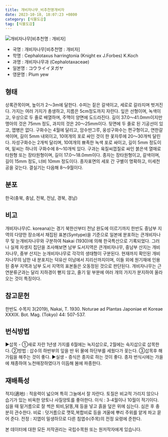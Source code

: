 ```yaml
---
title: 개비자나무_비추천명개비자
date: 2023-10-10, 18:07:23 +0800
category: [식물도감]
tag: [식물도감]
---
```




![개비자나무[비추천명 : 개비자]](http://www.nature.go.kr/fileUpload/plants/basic/Cephalotaxaceae/Cephalotaxus/14910/14910_3_th2.JPG)
- 국명 : 개비자나무[비추천명 : 개비자]
- 학명 : Cephalotaxus harringtonia (Knight ex J.Forbes) K.Koch
- 과명 : 개비자나무과 (Cephalotaxaceae)
- 일본명 : コウライイヌガヤ
- 영문명 : Plum yew


## 형태
상록관목이며, 높이가 2～3m에 달한다. 수피는 짙은 갈색이고, 세로로 갈라지며 벗겨진다. 가지는 여러 가지가 총생하고, 지름은 5cm정도까지 자란다. 잎은 선형이며, 녹색이고, 우상으로 두 줄로 배열하며, 주맥이 양면에 도드라진다. 길이 37.0～41.0mm이지만 맹아의 것은 75mm 정도, 과지의 것은 20～25mm이다. 뒷면에 두 줄로 된 기공선이 있고, 엽병은 없다. 구화수는 4월에 달리고, 암수딴그루, 웅성구화수는 편구형이고, 연한갈색이며, 길이 5mm 내외이고, 10여개의 포로 싸인 것이 한 꽃자루에 20～30개씩 달린다. 자성구화수는 2개씩 달리며, 10여개의 뾰족한 녹색 포로 싸이고, 길이 5mm 정도이며, 밑씨는 하나의 구화수에 8～10개씩 있다. 구과는 육질씨껍질로 싸인 붉은색 열매로 타원형 또는 장타원형이며, 길이 17.0～18.0mm이다. 종자는 장타원형이고, 갈색이며, 길이 15mm 정도, 너비 10mm 정도이다. 종자표면의 세포 간 구별이 명확하고, 미세천공을 갖는다. 결실기는 다음해 8～9월이다.
## 분포
한국(충북, 충남, 전북, 전남, 경북, 경남)
## 비고
개비자나무(C. koreana)는 경기 북한산부터 전남 완도에 이르기까지 한반도 중남부 지역의 다양한 장소에서 채집된 표본(Syntype)을 기준으로 일본에 분포하는 큰개비자나무 및 눈개비자나무와 구분하여 Nakai (1930)에 의해 한국특산으로 기록되었다. 그러나 실제 자생지 집단을 조사해보면 남부 도서지역은 큰개비자나무, 중남부 산지는 개비자나무, 중부 산지는 눈개비자나무로 각각의 생태형이 구분된다. 현재까지 확인된 개비자나무의 남한 내 분포지는 덕유산 이남에서 지리산까지이며, 이들 외에 원기재에 인용된 중부 지역과 남부 도서 지역의 표본들은 오동정된 것으로 판단된다. 개비자나무는 근연분류군과는 달리 지하경이 뻗지 않고, 줄기 밑 부분에 여러 개의 가지가 분지하여 올라오는 것이 특징이다. 
## 참고문헌
한반도 수목지 3(2019), Nakai, T. 1930. Noturae ad Plantas Japoniae et Koreae XXXIX. Bot. Mag. (Tokyo) 44: 507-537.
## 번식방법
▶삽목 - ①새로 자란 1년생 가지를 6월에는 녹지삽으로, 2월에는 숙지삽으로 삽목한다. ②방법 : 삽수의 하반부의 잎을 딴 뒤 물에 하단부를 세웠다가 꽂는다. ③삽목후 해가림을 해주는 것이 좋다.▶실생 - 증식은 종자로 하는 것이 좋다. 종자 번식시에는 가을에 채종하여 노천매장하였다가 이듬해 봄에 파종한다.
## 재배특성
적지(適地) : 적응력이 넓으며 특히 그늘에서 잘 자란다.  토질은 비교적 가리지 않으나 습기가 있는 비옥한 양토나 사질양토를 좋아한다.  이식 : 3-4월이나 10월이 적기이다.  심을 때 밑거름으로 잘 썩은 퇴비,닭똥,재 등을 넣고 흙을 덮은 위에 심는다. 심은 후 충분히 관수한다. 비료 : 덧거름으로 깻묵,복합비료 등을 겨울에 뿌리 주위를 얕게 파고 묻어 준다. 전정 : 지엽이 밀생하므로 다른 침엽수(주목)의 전정 요령에 준한다.






본 데이터에 대한 모든 저작권리는 국립수목원 또는 원저작자에게 있습니다.

